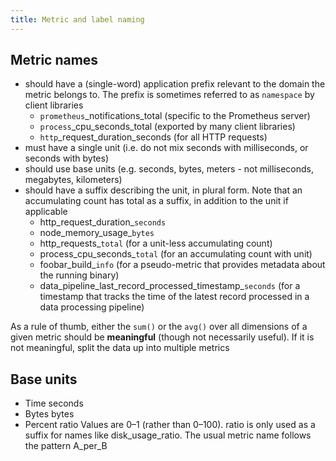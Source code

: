 ```yaml
---
title: Metric and label naming
---
```


## Metric names

- should have a (single-word) application prefix relevant to the domain the metric belongs to. The prefix is sometimes referred to as `namespace` by client libraries
    + `prometheus`_notifications_total (specific to the Prometheus server)
    + `process`_cpu_seconds_total (exported by many client libraries)
    + `http`_request_duration_seconds (for all HTTP requests)
- must have a single unit (i.e. do not mix seconds with milliseconds, or seconds with bytes)
- should use base units (e.g. seconds, bytes, meters - not milliseconds, megabytes, kilometers)
- should have a suffix describing the unit, in plural form. Note that an accumulating count has total as a suffix, in addition to the unit if applicable
    + http_request_duration_`seconds`
    + node_memory_usage_`bytes`
    + http_requests_`total` (for a unit-less accumulating count)
    + process_cpu_seconds_`total` (for an accumulating count with unit)
    + foobar_build_`info` (for a pseudo-metric that provides metadata about the running binary)
    + data_pipeline_last_record_processed_timestamp_`seconds` (for a timestamp that tracks the time of the latest record processed in a data processing pipeline)

As a rule of thumb, either the `sum()` or the `avg()` over all dimensions of a given metric should be **meaningful** (though not necessarily useful). If it is not meaningful, split the data up into multiple metrics

## Base units

- Time	seconds
- Bytes	bytes
- Percent	ratio	Values are 0–1 (rather than 0–100). ratio is only used as a suffix for names like disk_usage_ratio. The usual metric name follows the pattern A_per_B
